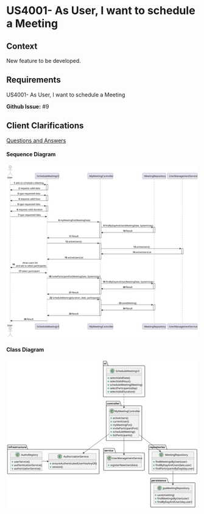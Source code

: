 # US4001- As User, I want to schedule a Meeting


## Context

New feature to be developed.
## Requirements

US4001- As User, I want to schedule a Meeting

**Github Issue:** #9


##  Client Clarifications

[Questions and Answers](./ClientQuestions.md)

####  Sequence Diagram
![sequence_diagram.svg](Sequence-Diagram.svg)

####  Class Diagram

![class_diagram.svg](./Class-Diagram.svg)




